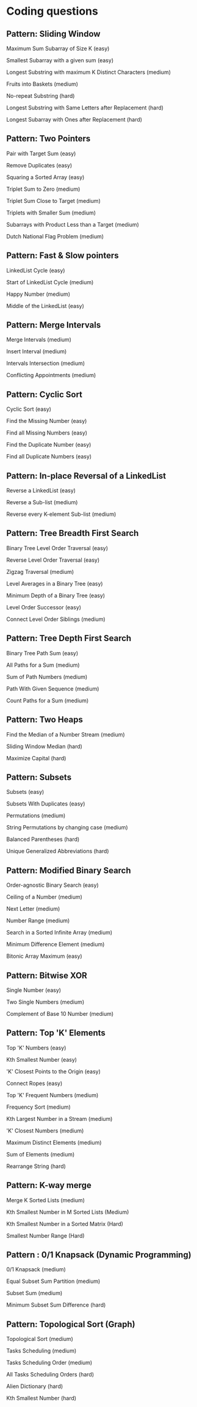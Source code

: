 # Coding questions 

## Pattern: Sliding Window

Maximum Sum Subarray of Size K (easy)

Smallest Subarray with a given sum (easy)

Longest Substring with maximum K Distinct Characters (medium)

Fruits into Baskets (medium)

No-repeat Substring (hard)

Longest Substring with Same Letters after Replacement (hard)

Longest Subarray with Ones after Replacement (hard)



## Pattern: Two Pointers

Pair with Target Sum (easy)

Remove Duplicates (easy)

Squaring a Sorted Array (easy)

Triplet Sum to Zero (medium)

Triplet Sum Close to Target (medium)

Triplets with Smaller Sum (medium)

Subarrays with Product Less than a Target (medium)

Dutch National Flag Problem (medium)




## Pattern: Fast & Slow pointers

LinkedList Cycle (easy)

Start of LinkedList Cycle (medium)

Happy Number (medium)

Middle of the LinkedList (easy)


## Pattern: Merge Intervals

Merge Intervals (medium)

Insert Interval (medium)

Intervals Intersection (medium)

Conflicting Appointments (medium)


## Pattern: Cyclic Sort

Cyclic Sort (easy)

Find the Missing Number (easy)

Find all Missing Numbers (easy)

Find the Duplicate Number (easy)

Find all Duplicate Numbers (easy)



## Pattern: In-place Reversal of a LinkedList

Reverse a LinkedList (easy)

Reverse a Sub-list (medium)

Reverse every K-element Sub-list (medium)



## Pattern: Tree Breadth First Search

Binary Tree Level Order Traversal (easy)

Reverse Level Order Traversal (easy)

Zigzag Traversal (medium)

Level Averages in a Binary Tree (easy)

Minimum Depth of a Binary Tree (easy)

Level Order Successor (easy)

Connect Level Order Siblings (medium)



## Pattern: Tree Depth First Search

Binary Tree Path Sum (easy)

All Paths for a Sum (medium)

Sum of Path Numbers (medium)

Path With Given Sequence (medium)

Count Paths for a Sum (medium)




## Pattern: Two Heaps

Find the Median of a Number Stream (medium)

Sliding Window Median (hard)

Maximize Capital (hard)




## Pattern: Subsets

Subsets (easy)

Subsets With Duplicates (easy)

Permutations (medium)

String Permutations by changing case (medium)

Balanced Parentheses (hard)

Unique Generalized Abbreviations (hard)




## Pattern: Modified Binary Search

Order-agnostic Binary Search (easy)

Ceiling of a Number (medium)

Next Letter (medium)

Number Range (medium)

Search in a Sorted Infinite Array (medium)

Minimum Difference Element (medium)

Bitonic Array Maximum (easy)



## Pattern: Bitwise XOR

Single Number (easy)

Two Single Numbers (medium)

Complement of Base 10 Number (medium)



## Pattern: Top 'K' Elements

Top 'K' Numbers (easy)

Kth Smallest Number (easy)

'K' Closest Points to the Origin (easy)

Connect Ropes (easy)

Top 'K' Frequent Numbers (medium)

Frequency Sort (medium)

Kth Largest Number in a Stream (medium)

'K' Closest Numbers (medium)

Maximum Distinct Elements (medium)

Sum of Elements (medium)

Rearrange String (hard)




## Pattern: K-way merge

Merge K Sorted Lists (medium)

Kth Smallest Number in M Sorted Lists (Medium)

Kth Smallest Number in a Sorted Matrix (Hard)

Smallest Number Range (Hard)



## Pattern : 0/1 Knapsack (Dynamic Programming)

0/1 Knapsack (medium)

Equal Subset Sum Partition (medium)

Subset Sum (medium)

Minimum Subset Sum Difference (hard)




## Pattern: Topological Sort (Graph)

Topological Sort (medium)

Tasks Scheduling (medium)

Tasks Scheduling Order (medium)

All Tasks Scheduling Orders (hard)

Alien Dictionary (hard)

Kth Smallest Number (hard)
